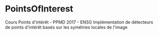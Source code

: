# PointsOfInterest
Cours Points d'intérêt - PPMD 2017 - ENSG
Implémentation de détecteurs de points d'intérêt basés sur les symétries locales de l'image
